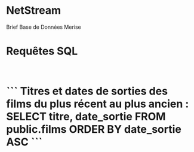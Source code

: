 # NetStream
Brief Base de Données Merise


<h1>Requêtes SQL <h1> <br>
``` 
Titres et dates de sorties des films du plus récent au plus ancien : 
SELECT titre, date_sortie FROM public.films ORDER BY date_sortie ASC
```
